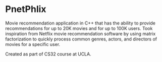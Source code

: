 # PnetPhlix

Movie recommendation application in C++ that has the ability to provide recommendations for up to 20K movies and for up to 100K users. 
Took inspiration from Netflix movie recommendation software by using matrix factorization to quickly process common genres, actors, 
and directors of movies for a specific user. 

Created as part of CS32 course at UCLA.

  
